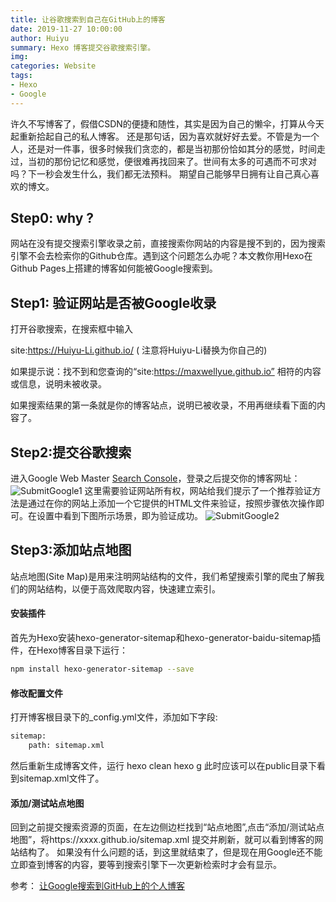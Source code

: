```yaml
---
title: 让谷歌搜索到自己在GitHub上的博客
date: 2019-11-27 10:00:00
author: Huiyu
summary: Hexo 博客提交谷歌搜索引擎。
img:
categories: Website
tags: 
- Hexo
- Google
---
```

许久不写博客了，假借CSDN的便捷和随性，其实是因为自己的懒伞，打算从今天起重新拾起自己的私人博客。
还是那句话，因为喜欢就好好去爱。不管是为一个人，还是对一件事，很多时候我们贪恋的，都是当初那份恰如其分的感觉，时间走过，当初的那份记忆和感觉，便很难再找回来了。世间有太多的可遇而不可求对吗？下一秒会发生什么，我们都无法预料。
期望自己能够早日拥有让自己真心喜欢的博文。

## Step0: why ?
网站在没有提交搜索引擎收录之前，直接搜索你网站的内容是搜不到的，因为搜索引擎不会去检索你的Github仓库。遇到这个问题怎么办呢？本文教你用Hexo在Github Pages上搭建的博客如何能被Google搜索到。

##  Step1: 验证网站是否被Google收录
打开谷歌搜索，在搜索框中输入

site:https://Huiyu-Li.github.io/ ( 注意将Huiyu-Li替换为你自己的)

如果提示说：找不到和您查询的“site:https://maxwellyue.github.io” 相符的内容或信息，说明未被收录。

如果搜索结果的第一条就是你的博客站点，说明已被收录，不用再继续看下面的内容了。

## Step2:提交谷歌搜索
进入Google Web Master [Search Console](https://search.google.com/search-console?hl=zh-CN&utm_source=wmx&utm_medium=deprecation-pane&utm_content=home&resource_id=https://huiyu-li.github.io/)，登录之后提交你的博客网址：
![SubmitGoogle1](/medias/pic_md/Tools/SubmitGoogle1.png)
这里需要验证网站所有权，网站给我们提示了一个推荐验证方法是通过在你的网站上添加一个它提供的HTML文件来验证，按照步骤依次操作即可。在设置中看到下图所示场景，即为验证成功。
![SubmitGoogle2](/medias/pic_md/Tools/SubmitGoogle2.png)
## Step3:添加站点地图
站点地图(Site Map)是用来注明网站结构的文件，我们希望搜索引擎的爬虫了解我们的网站结构，以便于高效爬取内容，快速建立索引。
#### 安装插件
首先为Hexo安装hexo-generator-sitemap和hexo-generator-baidu-sitemap插件，在Hexo博客目录下运行：
~~~bash
npm install hexo-generator-sitemap --save
~~~
#### 修改配置文件
打开博客根目录下的_config.yml文件，添加如下字段:
~~~bash
sitemap:
    path: sitemap.xml
~~~
然后重新生成博客文件，运行
hexo clean
hexo g
此时应该可以在public目录下看到sitemap.xml文件了。
#### 添加/测试站点地图
回到之前提交搜索资源的页面，在左边侧边栏找到“站点地图”,点击“添加/测试站点地图”，将https://xxxx.github.io/sitemap.xml 提交并刷新，就可以看到博客的网站结构了。
如果没有什么问题的话，到这里就结束了，但是现在用Google还不能立即查到博客的内容，要等到搜索引擎下一次更新检索时才会有显示。

参考：
[让Google搜索到GitHub上的个人博客](https://blog.csdn.net/weixin_44058333/article/details/100165245)


